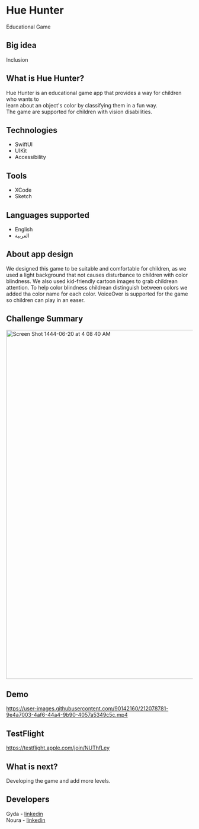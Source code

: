 # Hue Hunter
Educational Game

## Big idea
Inclusion

## What is Hue Hunter?
Hue Hunter is an educational game app that provides a way for children who wants to </br>
learn about an object's color by classifying them in a fun way.
</br>The game are supported for children with vision disabilities.


## Technologies
- SwiftUI </br>
- UIKit </br>
- Accessibility </br>

## Tools
- XCode </br>
- Sketch </br>

## Languages supported
- English </br>
- العربية </br>

## About app design
We designed this game to be suitable and comfortable for children, as we used a light background that not causes disturbance to children with color blindness. We also used kid-friendly cartoon images to grab childrean attention. To help color blindness childrean distinguish between colors we added tha color name for each color. VoiceOver is supported for the game so children can play in an easer.



## Challenge Summary 
<img width="941" alt="Screen Shot 1444-06-20 at 4 08 40 AM" src="https://user-images.githubusercontent.com/90142160/212213812-cf065fee-8f6c-4136-891c-d35f503a0359.png">



## Demo
https://user-images.githubusercontent.com/90142160/212078781-9e4a7003-4af6-44a4-9b90-4057a5349c5c.mp4

## TestFlight
https://testflight.apple.com/join/NUThfLey


## What is next?
Developing the game and add more levels.

## Developers
Gyda - [linkedin](https://www.linkedin.com/in/gydam) </br>
Noura - [linkedin](https://www.linkedin.com/in/noura-ibn-qurmulah-970546206/)



